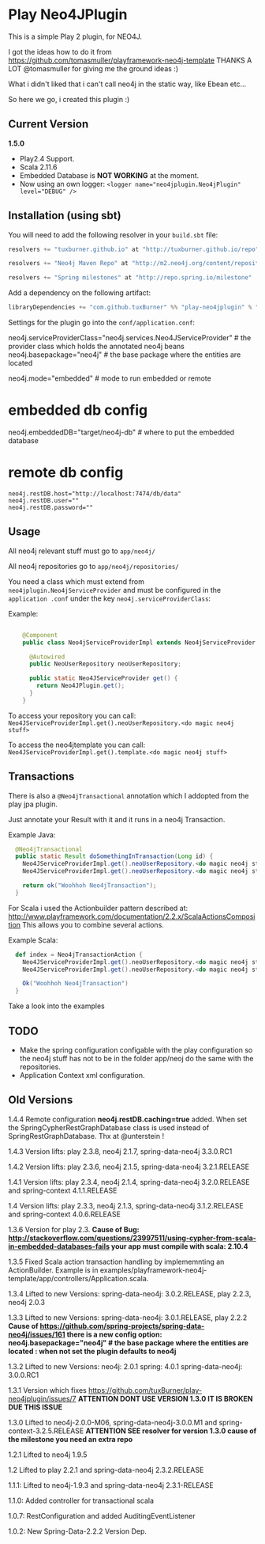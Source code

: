# Play Neo4JPlugin

This is a simple Play 2 plugin, for NEO4J.

I got the ideas how to do it from https://github.com/tomasmuller/playframework-neo4j-template THANKS A LOT @tomasmuller for giving me the ground ideas :)

What i didn't liked that i can't call neo4j in the static way, like Ebean etc...

So here we go, i created this plugin :)

## Current Version

**1.5.0**

* Play2.4 Support.
* Scala 2.11.6
* Embedded Database is **NOT WORKING** at the moment. 
* Now using an own logger: ```<logger name="neo4jplugin.Neo4jPlugin" level="DEBUG" />```


## Installation (using sbt)

You will need to add the following resolver in your `build.sbt` file:

```scala
resolvers += "tuxburner.github.io" at "http://tuxburner.github.io/repo"

resolvers += "Neo4j Maven Repo" at "http://m2.neo4j.org/content/repositories/releases"

resolvers += "Spring milestones" at "http://repo.spring.io/milestone"
```

Add a dependency on the following artifact:

```scala
libraryDependencies += "com.github.tuxBurner" %% "play-neo4jplugin" % "1.5.0"

```

Settings for the plugin go into the `conf/application.conf`:

neo4j.serviceProviderClass="neo4j.services.Neo4JServiceProvider" # the provider class which holds the annotated neo4j beans
neo4j.basepackage="neo4j" # the base package where the entities are located

neo4j.mode="embedded" # mode to run embedded or remote

# embedded db config
neo4j.embeddedDB="target/neo4j-db" # where to put the embedded database

# remote db config
```
neo4j.restDB.host="http://localhost:7474/db/data"
neo4j.restDB.user=""
neo4j.restDB.password=""
```

## Usage

All neo4j relevant stuff must go to `app/neo4j/`

All neo4j repositories go to `app/neo4j/repositories/`


You need a class which must extend from `neo4jplugin.Neo4jServiceProvider` and must be configured in the `application
.conf` under the key `neo4j.serviceProviderClass`:

Example:
```java

    @Component
    public class Neo4jServiceProviderImpl extends Neo4jServiceProvider {

      @Autowired
      public NeoUserRepository neoUserRepository;

      public static Neo4JServiceProvider get() {
        return Neo4JPlugin.get();
      }
    }
```

To access your repository you can call: `Neo4JServiceProviderImpl.get().neoUserRepository.<do magic neo4j stuff>`

To access the neo4jtemplate you can call: `Neo4JServiceProviderImpl.get().template.<do magic neo4j stuff>`

## Transactions

There is also a `@Neo4jTransactional` annotation which I addopted from the play jpa plugin.

Just annotate your Result with it and it runs in a neo4j Transaction.

Example Java:
```java
  @Neo4jTransactional
  public static Result doSomethingInTransaction(Long id) {
    Neo4JServiceProviderImpl.get().neoUserRepository.<do magic neo4j stuff>
    Neo4JServiceProviderImpl.get().neoUserRepository.<do magic neo4j stuff>

    return ok("Woohhoh Neo4jTransaction");
  }  
```

For Scala i used the Actionbuilder pattern described at: http://www.playframework.com/documentation/2.2.x/ScalaActionsComposition
This allows you to combine several actions.

Example Scala:
```scala
  def index = Neo4jTransactionAction {
    Neo4JServiceProviderImpl.get().neoUserRepository.<do magic neo4j stuff>
    Neo4JServiceProviderImpl.get().neoUserRepository.<do magic neo4j stuff>

    Ok("Woohhoh Neo4jTransaction")
  }
```

Take a look into the examples


## TODO

* Make the spring configuration configable with the play configuration so the neo4j stuff has not to be in the folder 
app/neoj do the same with the repositories.
* Application Context xml configuration.


## Old Versions

1.4.4 Remote configuration **neo4j.restDB.caching=true** added. When set the SpringCypherRestGraphDatabase class is used instead of SpringRestGraphDatabase. Thx at @unterstein !

1.4.3 Version lifts: play 2.3.8, neo4j 2.1.7, spring-data-neo4j 3.3.0.RC1

1.4.2 Version lifts: play 2.3.6, neo4j 2.1.5, spring-data-neo4j 3.2.1.RELEASE

1.4.1   Version lifts: play 2.3.4, neo4j 2.1.4, spring-data-neo4j 3.2.0.RELEASE and spring-context 4.1.1.RELEASE

1.4   Version lifts: play 2.3.3, neo4j 2.1.3, spring-data-neo4j 3.1.2.RELEASE and spring-context 4.0.6.RELEASE

1.3.6 Version for play 2.3. **Cause of Bug: http://stackoverflow.com/questions/23997511/using-cypher-from-scala-in-embedded-databases-fails your app must compile with scala: 2.10.4**

1.3.5 Fixed Scala action transaction handling by implememnting an ActionBuilder. Example is in examples/playframework-neo4j-template/app/controllers/Application.scala.

1.3.4 Lifted to new Versions: spring-data-neo4j: 3.0.2.RELEASE, play 2.2.3, neo4j 2.0.3

1.3.3 Lifted to new Versions: spring-data-neo4j: 3.0.1.RELEASE, play 2.2.2 **Cause of https://github.com/spring-projects/spring-data-neo4j/issues/161 there is a new config option: neo4j.basepackage="neo4j" # the base package where the entities are located : when not set the plugin defaults to neo4j**

1.3.2 Lifted to new Versions: neo4j: 2.0.1 spring: 4.0.1 spring-data-neo4j: 3.0.0.RC1

1.3.1  Version which fixes https://github.com/tuxBurner/play-neo4jplugin/issues/7 **ATTENTION DONT  USE VERSION 1.3.0 IT IS BROKEN DUE THIS ISSUE**

1.3.0  Lifted to neo4j-2.0.0-M06, spring-data-neo4j-3.0.0.M1 and spring-context-3.2.5.RELEASE **ATTENTION SEE  resolver for version 1.3.0 cause of the milestone you need an extra repo**

1.2.1  Lifted to neo4j 1.9.5

1.2    Lifted to play 2.2.1 and spring-data-neo4j 2.3.2.RELEASE

1.1.1: Lifted to neo4j-1.9.3 and spring-data-neo4j 2.3.1-RELEASE

1.1.0: Added controller for transactional scala

1.0.7: RestConfiguration and added AuditingEventListener

1.0.2: New Spring-Data-2.2.2 Version Dep.

